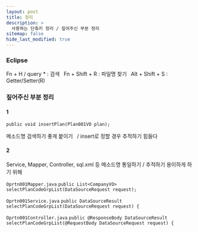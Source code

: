 ```yaml
---
layout: post
title: 정리
description: >
  사용하는 단축키 정리 / 짚어주신 부분 정리
sitemap: false
hide_last_modified: true
---
```


### Eclipse

Fn + H / query * : 검색`` ``
Fn + Shift + R : 파일명 찾기`` ``
Alt + Shift + S : Getter/Setter(R)

### 짚어주신 부분 정리

#### 1
``public void insertPlan(Plan001VO plan);``

메소드명 검색하기 좋게 붙이기`` ``
/ insert로 정할 경우 추적하기 힘들다

#### 2
Service, Mapper, Controller, sql.xml 등 메소드명 통일하기
/ 추적하기 용이하게 하기 위해

``Oprtn001Mapper.java``
``public List<CompanyVO> selectPlanCodeGrpList(DataSourceRequest request);``

``Oprtn001Service.java``
``public DataSourceResult selectPlanCodeGrpList(DataSourceRequest request) {``

``Oprtn001Controller.java``
``public @ResponseBody DataSourceResult selectPlanCodeGrpList(@RequestBody DataSourceRequest request) {``